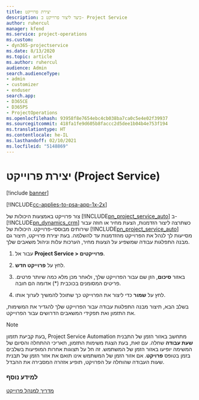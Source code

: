 ```yaml
---
title: יצירת פרוייקט
description: כיצד ליצור פרוייקט ב- Project Service
author: ruhercul
manager: kfend
ms.service: project-operations
ms.custom:
- dyn365-projectservice
ms.date: 8/13/2020
ms.topic: article
ms.author: ruhercul
audience: Admin
search.audienceType:
- admin
- customizer
- enduser
search.app:
- D365CE
- D365PS
- ProjectOperations
ms.openlocfilehash: 93958f8e7654ebc4cb038ba7ca0c5e4e02f39937
ms.sourcegitcommit: 418fa1fe9d605b8faccc2d5dee1b04b4e753f194
ms.translationtype: HT
ms.contentlocale: he-IL
ms.lasthandoff: 02/10/2021
ms.locfileid: "5148869"
---
```

# <a name="create-a-project-project-service"></a>יצירת פרוייקט (Project Service)

[!include [banner](../includes/psa-now-project-operations.md)]

[!INCLUDE[cc-applies-to-psa-app-1x-2x](../includes/cc-applies-to-psa-app-1x-2x.md)]

צור פרוייקט באמצעות היכולות של [!INCLUDE[pn_project_service_auto](../includes/pn-project-service-auto.md)] ב- [!INCLUDE[pn_dynamics_crm](../includes/pn-dynamics-crm.md)] כשתרצה ליצור הזדמנות, הצעת מחיר או חוזה עבור שירותים מבוססי-פרוייקט. היכולות של [!INCLUDE[pn_project_service_auto](../includes/pn-project-service-auto.md)] מסייעות לך לנהל את הפרוייקט מהזדמנות עד להשלמה. בעת יצירת פרוייקט, תיצור גם מבנה התפלגות עבודה שמשפיע על הצעות מחיר, הערכות עלות וניהול משאבים שלך.  
  
1.  עבור אל **Project Service > פרוייקטים**.  
  
2.  לחץ על **פרוייקט חדש**.  
  
3.  באזור **סיכום**, הזן שם עבור הפרוייקט שלך, ולאחר מכן מלא כמה שיותר פרטים. פריטים המסומנים בכוכבית (*) אדומה הם חובה.  
  
4.  לחץ על **שמור** כדי ליצור את הפרוייקט כך שתוכל להמשיך לערוך אותו.  
  
בשלב הבא, תיצור מבנה התפלגות עבודה עבור הפרוייקט שלך להגדיר את המשימות, את התזמון ואת תפקידי המשאבים הדרושים עבור הפרוייקט.  

> [!NOTE]
> בעת קביעת תזמון, Project Service Automation מתחשב באזור הזמן של התבנית **שעת עבודה** שחלה. עם זאת, בעת הצגת משימות התזמון, תאריכי ההתחלה והסיום של המשימה יופיעו באזור הזמן של המשתמש. זה חל על תצוגות אחרות המופיעות בשלבים בזמן בטופס **פרויקט**. אם אזור הזמן של המשתמש אינו תואם את אזור הזמן של תבנית שעות העבודה שהוחלה על הפרויקט, תופיע אזהרה המסבירה את ההבדל. 
  
### <a name="see-also"></a>למידע נוסף  
 [מדריך למנהל פרוייקט](../psa/project-manager-guide.md)
